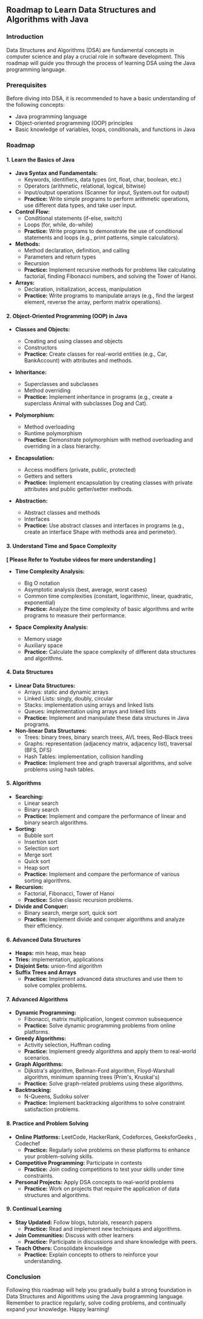 ## Roadmap to Learn Data Structures and Algorithms with Java

### Introduction
Data Structures and Algorithms (DSA) are fundamental concepts in computer science and play a crucial role in software development. This roadmap will guide you through the process of learning DSA using the Java programming language.

### Prerequisites
Before diving into DSA, it is recommended to have a basic understanding of the following concepts:
* Java programming language
* Object-oriented programming (OOP) principles
* Basic knowledge of variables, loops, conditionals, and functions in Java

### Roadmap

#### 1. Learn the Basics of Java
* **Java Syntax and Fundamentals:**
  * Keywords, identifiers, data types (int, float, char, boolean, etc.)
  * Operators (arithmetic, relational, logical, bitwise)
  * Input/output operations (Scanner for input, System.out for output)
  * **Practice:** Write simple programs to perform arithmetic operations, use different data types, and take user input.
* **Control Flow:**
  * Conditional statements (if-else, switch)
  * Loops (for, while, do-while)
  * **Practice:** Write programs to demonstrate the use of conditional statements and loops (e.g., print patterns, simple calculators).
* **Methods:**
  * Method declaration, definition, and calling
  * Parameters and return types
  * Recursion
  * **Practice:** Implement recursive methods for problems like calculating factorial, finding Fibonacci numbers, and solving the Tower of Hanoi.
* **Arrays:**
  * Declaration, initialization, access, manipulation
  * **Practice:** Write programs to manipulate arrays (e.g., find the largest element, reverse the array, perform matrix operations).

#### 2. Object-Oriented Programming (OOP) in Java
* **Classes and Objects:**
  * Creating and using classes and objects
  * Constructors
  * **Practice:** Create classes for real-world entities (e.g., Car, BankAccount) with attributes and methods.

* **Inheritance:**
  * Superclasses and subclasses
  * Method overriding
  * **Practice:** Implement inheritance in programs (e.g., create a superclass Animal with subclasses Dog and Cat).

* **Polymorphism:**
  * Method overloading
  * Runtime polymorphism
  * **Practice:** Demonstrate polymorphism with method overloading and overriding in a class hierarchy.

* **Encapsulation:**
  * Access modifiers (private, public, protected)
  * Getters and setters
  * **Practice:** Implement encapsulation by creating classes with private attributes and public getter/setter methods.

* **Abstraction:**
  * Abstract classes and methods
  * Interfaces
  * **Practice:** Use abstract classes and interfaces in programs (e.g., create an interface Shape with methods area and perimeter).


#### 3. Understand Time and Space Complexity 
 **[ Please Refer to Youtube videos for more understanding ]**
* **Time Complexity Analysis:**
  * Big O notation
  * Asymptotic analysis (best, average, worst cases)
  * Common time complexities (constant, logarithmic, linear, quadratic, exponential)
  * **Practice:** Analyze the time complexity of basic algorithms and write programs to measure their performance.

* **Space Complexity Analysis:**
  * Memory usage
  * Auxiliary space
  * **Practice:** Calculate the space complexity of different data structures and algorithms.

#### 4. Data Structures
* **Linear Data Structures:**
  * Arrays: static and dynamic arrays
  * Linked Lists: singly, doubly, circular
  * Stacks: implementation using arrays and linked lists
  * Queues: implementation using arrays and linked lists
  * **Practice:** Implement and manipulate these data structures in Java programs.
* **Non-linear Data Structures:**
  * Trees: binary trees, binary search trees, AVL trees, Red-Black trees
  * Graphs: representation (adjacency matrix, adjacency list), traversal (BFS, DFS)
  * Hash Tables: implementation, collision handling
  * **Practice:** Implement tree and graph traversal algorithms, and solve problems using hash tables.

#### 5. Algorithms
* **Searching:**
  * Linear search
  * Binary search
  * **Practice:** Implement and compare the performance of linear and binary search algorithms.
* **Sorting:**
  * Bubble sort
  * Insertion sort
  * Selection sort
  * Merge sort
  * Quick sort
  * Heap sort
  * **Practice:** Implement and compare the performance of various sorting algorithms.
* **Recursion:**
  * Factorial, Fibonacci, Tower of Hanoi
  * **Practice:** Solve classic recursion problems.
* **Divide and Conquer:**
  * Binary search, merge sort, quick sort
  * **Practice:** Implement divide and conquer algorithms and analyze their efficiency.

#### 6. Advanced Data Structures
* **Heaps:** min heap, max heap
* **Tries:** implementation, applications
* **Disjoint Sets:** union-find algorithm
* **Suffix Trees and Arrays**
  * **Practice:** Implement advanced data structures and use them to solve complex problems.

#### 7. Advanced Algorithms
* **Dynamic Programming:**
  * Fibonacci, matrix multiplication, longest common subsequence
  * **Practice:** Solve dynamic programming problems from online platforms.
* **Greedy Algorithms:**
  * Activity selection, Huffman coding
  * **Practice:** Implement greedy algorithms and apply them to real-world scenarios.
* **Graph Algorithms:**
  * Dijkstra's algorithm, Bellman-Ford algorithm, Floyd-Warshall algorithm, minimum spanning trees (Prim's, Kruskal's)
  * **Practice:** Solve graph-related problems using these algorithms.
* **Backtracking:**
  * N-Queens, Sudoku solver
  * **Practice:** Implement backtracking algorithms to solve constraint satisfaction problems.

#### 8. Practice and Problem Solving
* **Online Platforms:** LeetCode, HackerRank, Codeforces, GeeksforGeeks , Codechef
  * **Practice:** Regularly solve problems on these platforms to enhance your problem-solving skills.
* **Competitive Programming:** Participate in contests
  * **Practice:** Join coding competitions to test your skills under time constraints.
* **Personal Projects:** Apply DSA concepts to real-world problems
  * **Practice:** Work on projects that require the application of data structures and algorithms.

#### 9. Continual Learning
* **Stay Updated:** Follow blogs, tutorials, research papers
  * **Practice:** Read and implement new techniques and algorithms.
* **Join Communities:** Discuss with other learners
  * **Practice:** Participate in discussions and share knowledge with peers.
* **Teach Others:** Consolidate knowledge
  * **Practice:** Explain concepts to others to reinforce your understanding.

### Conclusion
Following this roadmap will help you gradually build a strong foundation in Data Structures and Algorithms using the Java programming language. Remember to practice regularly, solve coding problems, and continually expand your knowledge. Happy learning!
